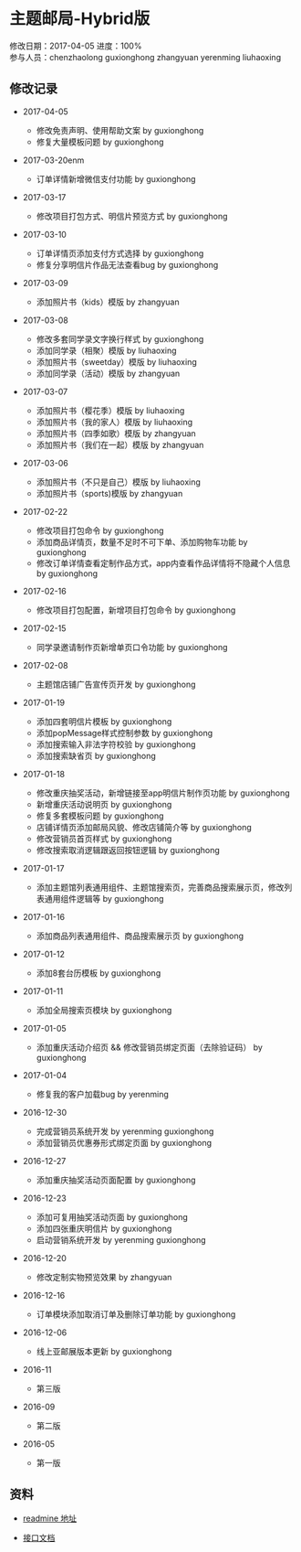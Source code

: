 # 主题邮局-Hybrid版
修改日期：2017-04-05
进度：100%  
参与人员：chenzhaolong guxionghong zhangyuan yerenming liuhaoxing

## 修改记录
- 2017-04-05
  * 修改免责声明、使用帮助文案 by guxionghong
  * 修复大量模板问题 by guxionghong

- 2017-03-20enm
  * 订单详情新增微信支付功能 by guxionghong

- 2017-03-17
  * 修改项目打包方式、明信片预览方式 by guxionghong

- 2017-03-10
  * 订单详情页添加支付方式选择 by guxionghong
  * 修复分享明信片作品无法查看bug by guxionghong

- 2017-03-09
  * 添加照片书（kids）模版 by zhangyuan

- 2017-03-08
  * 修改多套同学录文字换行样式 by guxionghong
  * 添加同学录（相聚）模版 by liuhaoxing
  * 添加照片书（sweetday）模版 by liuhaoxing
  * 添加同学录（活动）模版 by zhangyuan

- 2017-03-07
  * 添加照片书（樱花季）模版 by liuhaoxing
  * 添加照片书（我的家人）模版 by liuhaoxing
  * 添加照片书（四季如歌）模版 by zhangyuan
  * 添加照片书（我们在一起）模版 by zhangyuan

- 2017-03-06
  * 添加照片书（不只是自己）模版 by liuhaoxing
  * 添加照片书（sports)模版 by zhangyuan

- 2017-02-22
  * 修改项目打包命令 by guxionghong
  * 添加商品详情页，数量不足时不可下单、添加购物车功能 by guxionghong
  * 修改订单详情查看定制作品方式，app内查看作品详情将不隐藏个人信息 by guxionghong

- 2017-02-16
  * 修改项目打包配置，新增项目打包命令 by guxionghong

- 2017-02-15
  * 同学录邀请制作页新增单页口令功能 by guxionghong

- 2017-02-08
  * 主题馆店铺广告宣传页开发 by guxionghong

- 2017-01-19
  * 添加四套明信片模板 by guxionghong
  * 添加popMessage样式控制参数 by guxionghong
  * 添加搜索输入非法字符校验 by guxionghong
  * 添加搜索缺省页 by guxionghong

- 2017-01-18
  * 修改重庆抽奖活动，新增链接至app明信片制作页功能 by guxionghong
  * 新增重庆活动说明页 by guxionghong
  * 修复多套模板问题 by guxionghong
  * 店铺详情页添加邮局风貌、修改店铺简介等 by guxionghong
  * 修改营销员首页样式 by guxionghong
  * 修改搜索取消逻辑跟返回按钮逻辑 by guxionghong

- 2017-01-17
  * 添加主题馆列表通用组件、主题馆搜索页，完善商品搜索展示页，修改列表通用组件逻辑等 by guxionghong

- 2017-01-16
  * 添加商品列表通用组件、商品搜索展示页 by guxionghong

- 2017-01-12
  * 添加8套台历模板 by guxionghong

- 2017-01-11
  * 添加全局搜索页模块 by guxionghong

- 2017-01-05
  * 添加重庆活动介绍页 && 修改营销员绑定页面（去除验证码） by guxionghong

- 2017-01-04
  * 修复我的客户加载bug by yerenming

- 2016-12-30
  * 完成营销员系统开发 by yerenming guxionghong
  * 添加营销员优惠券形式绑定页面 by guxionghong

- 2016-12-27
  * 添加重庆抽奖活动页面配置 by guxionghong

- 2016-12-23
  * 添加可复用抽奖活动页面 by guxionghong
  * 添加四张重庆明信片 by guxionghong
  * 启动营销系统开发 by yerenming guxionghong

- 2016-12-20
  * 修改定制实物预览效果 by zhangyuan

- 2016-12-16
  * 订单模块添加取消订单及删除订单功能 by guxionghong

- 2016-12-06
  * 线上亚邮展版本更新 by guxionghong

- 2016-11
  * 第三版

- 2016-09
  * 第二版

- 2016-05
  * 第一版


## 资料
- [readmine 地址](http://118.178.128.63:8030/projects/h5)


- [接口文档](http://118.178.128.63:8030/projects/api/wiki)
